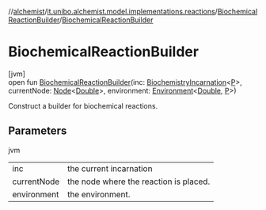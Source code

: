 //[alchemist](../../../index.md)/[it.unibo.alchemist.model.implementations.reactions](../index.md)/[BiochemicalReactionBuilder](index.md)/[BiochemicalReactionBuilder](-biochemical-reaction-builder.md)

# BiochemicalReactionBuilder

[jvm]\
open fun [BiochemicalReactionBuilder](-biochemical-reaction-builder.md)(inc: [BiochemistryIncarnation](../../it.unibo.alchemist.model/-biochemistry-incarnation/index.md)<[P](../../it.unibo.alchemist.model.implementations.environments/-abstract2-d-environment/index.md)>, currentNode: [Node](../../it.unibo.alchemist.model.interfaces/-node/index.md)<[Double](https://docs.oracle.com/javase/8/docs/api/java/lang/Double.html)>, environment: [Environment](../../it.unibo.alchemist.model.interfaces/-environment/index.md)<[Double](https://docs.oracle.com/javase/8/docs/api/java/lang/Double.html), [P](../../it.unibo.alchemist.model.implementations.environments/-abstract2-d-environment/index.md)>)

Construct a builder for biochemical reactions.

## Parameters

jvm

| | |
|---|---|
| inc | the current incarnation |
| currentNode | the node where the reaction is placed. |
| environment | the environment. |
